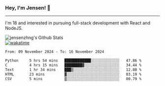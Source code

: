 ### Hey, I'm Jensen! 👋

---

I'm 18 and interested in pursuing full-stack development with React and NodeJS.

![jensenzhng's Github Stats](https://github-readme-stats.vercel.app/api?username=jensenzhng&theme=dark&show_icons=true&count_private=true)
<br />
[![wakatime](https://wakatime.com/badge/user/cbfc263d-3611-4e36-8278-8fad45fe3f62.svg)](https://wakatime.com/@cbfc263d-3611-4e36-8278-8fad45fe3f62)

<!--START_SECTION:waka-->

```txt
From: 09 November 2024 - To: 16 November 2024

Python     5 hrs 54 mins   ████████████░░░░░░░░░░░░░   47.86 %
C          4 hrs 15 mins   ████████▓░░░░░░░░░░░░░░░░   34.44 %
Text       1 hr 34 mins    ███▒░░░░░░░░░░░░░░░░░░░░░   12.80 %
HTML       23 mins         ▓░░░░░░░░░░░░░░░░░░░░░░░░   03.19 %
CSV        5 mins          ▒░░░░░░░░░░░░░░░░░░░░░░░░   00.79 %
```

<!--END_SECTION:waka-->
